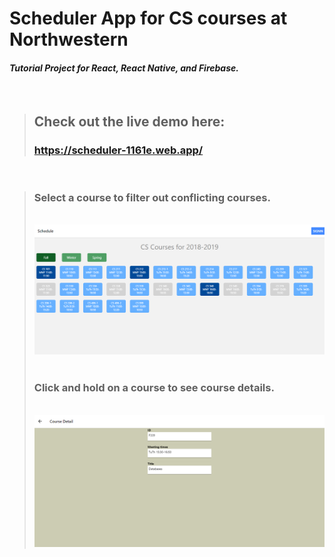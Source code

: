 # Scheduler App for CS courses at Northwestern

#### *Tutorial Project for React, React Native, and Firebase.*

&nbsp;
&nbsp;

>## Check out the live demo here: 
>### https://scheduler-1161e.web.app/

&nbsp;
&nbsp;


>### Select a course to filter out conflicting courses.
>&nbsp;
>![](./assets/screenshot.png)
>&nbsp;
>&nbsp;
>&nbsp;
>### Click and hold on a course to see course details. 
>&nbsp;
>![](./assets/screenshot2.png)








